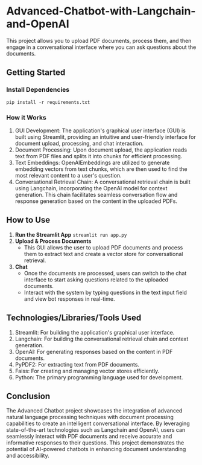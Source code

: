 # Advanced-Chatbot-with-Langchain-and-OpenAI

This project allows you to upload PDF documents, process them, and then engage in a conversational interface where you can ask questions about the documents.

## Getting Started

### Install Dependencies

`pip install -r requirements.txt`

### How it Works
1. GUI Development: The application's graphical user interface (GUI) is built using Streamlit, providing an intuitive and user-friendly interface for document upload, processing, and chat interaction.
2. Document Processing: Upon document upload, the application reads text from PDF files and splits it into chunks for efficient processing.
3. Text Embeddings: OpenAIEmbeddings are utilized to generate embedding vectors from text chunks, which are then used to find the most relevant content to a user's question.
4. Conversational Retrieval Chain: A conversational retrieval chain is built using Langchain, incorporating the OpenAI model for context generation. This chain facilitates seamless conversation flow and response generation based on the content in the uploaded PDFs.

## How to Use

1. **Run the Streamlit App**
 `streamlit run app.py`
2. **Upload & Process Documents**
    - This GUI allows the user to upload PDF documents and process them to extract text and create a vector store for conversational retrieval.
3. **Chat**
    - Once the documents are processed, users can switch to the chat interface to start asking questions related to the uploaded documents.
    - Interact with the system by typing questions in the text input field and view bot responses in real-time.

## Technologies/Libraries/Tools Used
1. Streamlit: For building the application's graphical user interface.
2. Langchain: For building the conversational retrieval chain and context generation.
3. OpenAI: For generating responses based on the content in PDF documents.
4. PyPDF2: For extracting text from PDF documents.
5. Faiss: For creating and managing vector stores efficiently.
6. Python: The primary programming language used for development.

## Conclusion
The Advanced Chatbot project showcases the integration of advanced natural language processing techniques with document processing capabilities to create an intelligent conversational interface. By leveraging state-of-the-art technologies such as Langchain and OpenAI, users can seamlessly interact with PDF documents and receive accurate and informative responses to their questions. This project demonstrates the potential of AI-powered chatbots in enhancing document understanding and accessibility.
